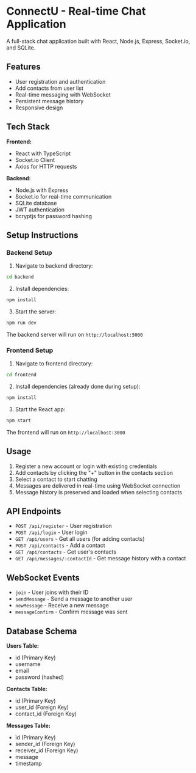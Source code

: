 # ConnectU - Real-time Chat Application

A full-stack chat application built with React, Node.js, Express, Socket.io, and SQLite.

## Features

- User registration and authentication
- Add contacts from user list
- Real-time messaging with WebSocket
- Persistent message history
- Responsive design

## Tech Stack

**Frontend:**
- React with TypeScript
- Socket.io Client
- Axios for HTTP requests

**Backend:**
- Node.js with Express
- Socket.io for real-time communication
- SQLite database
- JWT authentication
- bcryptjs for password hashing

## Setup Instructions

### Backend Setup

1. Navigate to backend directory:
```bash
cd backend
```

2. Install dependencies:
```bash
npm install
```

3. Start the server:
```bash
npm run dev
```

The backend server will run on `http://localhost:5000`

### Frontend Setup

1. Navigate to frontend directory:
```bash
cd frontend
```

2. Install dependencies (already done during setup):
```bash
npm install
```

3. Start the React app:
```bash
npm start
```

The frontend will run on `http://localhost:3000`

## Usage

1. Register a new account or login with existing credentials
2. Add contacts by clicking the "+" button in the contacts section
3. Select a contact to start chatting
4. Messages are delivered in real-time using WebSocket connection
5. Message history is preserved and loaded when selecting contacts

## API Endpoints

- `POST /api/register` - User registration
- `POST /api/login` - User login
- `GET /api/users` - Get all users (for adding contacts)
- `POST /api/contacts` - Add a contact
- `GET /api/contacts` - Get user's contacts
- `GET /api/messages/:contactId` - Get message history with a contact

## WebSocket Events

- `join` - User joins with their ID
- `sendMessage` - Send a message to another user
- `newMessage` - Receive a new message
- `messageConfirm` - Confirm message was sent

## Database Schema

**Users Table:**
- id (Primary Key)
- username
- email
- password (hashed)

**Contacts Table:**
- id (Primary Key)
- user_id (Foreign Key)
- contact_id (Foreign Key)

**Messages Table:**
- id (Primary Key)
- sender_id (Foreign Key)
- receiver_id (Foreign Key)
- message
- timestamp